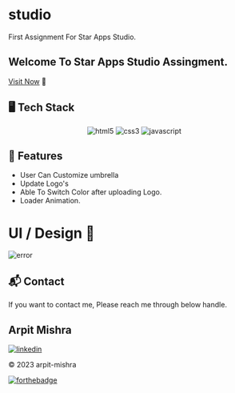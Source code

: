 # studio
First Assignment For Star Apps Studio.

## Welcome To Star Apps Studio Assingment.

[Visit Now](https://arpitstarapps.netlify.app/) 🚀 

## 🖥️ Tech Stack
<p align="center">
    <img src="https://img.shields.io/badge/HTML5-E34F26?style=for-the-badge&logo=html5&logoColor=white" alt="html5" />
    <img src="https://img.shields.io/badge/CSS3-1572B6?style=for-the-badge&logo=css3&logoColor=white" alt="css3" />
    <img src="https://img.shields.io/badge/JavaScript-323330?style=for-the-badge&logo=javascript&logoColor=F7DF1E" alt="javascript" />
</p>


## 🚀 Features
- User Can Customize umbrella
- Update Logo's
- Able To Switch Color after uploading Logo.
- Loader Animation.


# UI / Design 🚀

<img src="https://i.ibb.co/KFF0zRT/Screenshot-2023-04-07-225532.png" alt="error"/>


<h2>📬 Contact</h2>

If you want to contact me, Please reach me through below handle.

## Arpit Mishra
[![linkedin](https://img.shields.io/badge/LinkedIn-0077B5?style=for-the-badge&logo=linkedin&logoColor=white)](https://www.linkedin.com/in/arpit-mishra-662199222/)

© 2023 arpit-mishra

[![forthebadge](https://forthebadge.com/images/badges/built-with-love.svg)](https://forthebadge.com)
